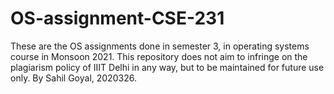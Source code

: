 # OS-assignment-CSE-231
These are the OS assignments done in semester 3, in operating systems course in Monsoon 2021. This repository does not aim to infringe on the plagiarism policy of IIIT Delhi in any way, but to be maintained for future use only.
By Sahil Goyal, 2020326.

